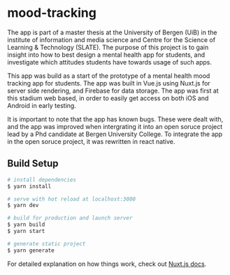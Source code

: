 # mood-tracking

The app is part of a master thesis at the University of Bergen (UiB) in the institute of information and media science
and Centre for the Science of Learning & Technology (SLATE). The purpose of this project is to gain insight into how to best design a mental health app for
students, and investigate which attitudes students have towards usage of such apps.

This app was build as a start of the prototype of a mental health mood tracking app for students. 
The app was built in Vue.js using Nuxt.js for server side rendering, and Firebase for data storage. 
The app was first at this stadium web based, in order to easily get access on both iOS and Android in early testing.

It is important to note that the app has known bugs. These were dealt with, and the app was improved when 
intergrating it into an open soruce project lead by a Phd candidate at Bergen University College. 
To integrate the app in the open soruce project, it was rewritten in react native. 

## Build Setup

```bash
# install dependencies
$ yarn install

# serve with hot reload at localhost:3000
$ yarn dev

# build for production and launch server
$ yarn build
$ yarn start

# generate static project
$ yarn generate
```

For detailed explanation on how things work, check out [Nuxt.js docs](https://nuxtjs.org).
